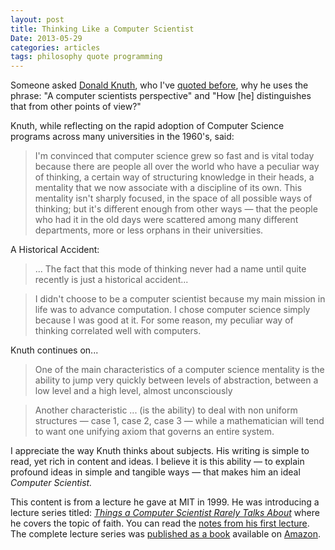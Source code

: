 ```yaml
---
layout: post
title: Thinking Like a Computer Scientist
Date: 2013-05-29
categories: articles
tags: philosophy quote programming
--- 
```


Someone asked [Donald Knuth](http://www-cs-faculty.stanford.edu/~uno/), who I've [quoted before](/articles/2013/03/15/art-of-programming-knuth/), why he uses the phrase: "A computer scientists perspective" and "How [he] distinguishes that from other points of view?"

Knuth, while reflecting on the rapid adoption of Computer Science programs across many universities in the 1960's, said:

> I'm convinced that computer science grew so fast and is vital today because there are people all over the world who have a peculiar way of thinking, a certain way of structuring knowledge in their heads, a mentality that we now associate with a discipline of its own. This mentality isn't sharply focused, in the space of all possible ways of thinking; but it's different enough from other ways &mdash; that the people who had it in the old days were scattered among many different departments, more or less orphans in their universities.

A Historical Accident:

> ... The fact that this mode of thinking never had a name until quite recently is just a historical accident...

> I didn't choose to be a computer scientist because my main mission in life was to advance computation. I chose computer science simply because I was good at it. For some reason, my peculiar way of thinking correlated well with computers.

Knuth continues on...

> One of the main characteristics of a computer science mentality is the ability to jump very quickly between levels of abstraction, between a low level and a high level, almost unconsciously

> Another characteristic ... (is the ability) to deal with non uniform structures &mdash; case 1, case 2, case 3 &mdash; while a mathematician will tend to want one unifying axiom that governs an entire system.

I appreciate the way Knuth thinks about subjects. His writing is simple to read, yet rich in content and ideas. I believe it is this ability &mdash; to explain profound ideas in simple and  tangible ways &mdash; that makes him an ideal _Computer Scientist._

This content is from a lecture he gave at MIT in 1999. He was introducing a lecture series titled: _[Things a Computer Scientist Rarely Talks About](http://www-cs-faculty.stanford.edu/~uno/mit-lectures.html)_ where he covers the topic of faith. You can read the [notes from his first lecture](http://cslipublications.stanford.edu/pdf/1575863278.pdf). The complete lecture series was [published as a book](http://www-cs-faculty.stanford.edu/~uno/things.html) available on [Amazon](http://www.amazon.com/Things-Computer-Scientist-Language-Information/dp/157586326X).